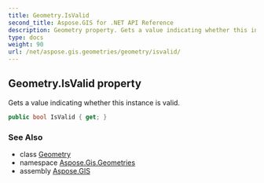 ```yaml
---
title: Geometry.IsValid
second_title: Aspose.GIS for .NET API Reference
description: Geometry property. Gets a value indicating whether this instance is valid
type: docs
weight: 90
url: /net/aspose.gis.geometries/geometry/isvalid/
---
```

## Geometry.IsValid property

Gets a value indicating whether this instance is valid.

```csharp
public bool IsValid { get; }
```

### See Also

* class [Geometry](../)
* namespace [Aspose.Gis.Geometries](../../geometry/)
* assembly [Aspose.GIS](../../../)


